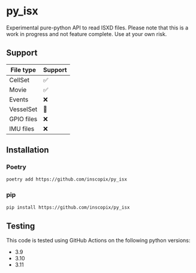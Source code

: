 # py_isx

Experimental pure-python API to read ISXD files. Please note 
that this is a work in progress and not feature complete. 
Use at your own risk. 

## Support

|  File type | Support |
|  --------- | ------- |
| CellSet   | ✅ |
| Movie   | ✅ |
| Events   | ❌ |
| VesselSet   | 🚧 |
| GPIO files   | ❌ |
| IMU files   | ❌ |

## Installation

### Poetry

```bash
poetry add https://github.com/inscopix/py_isx
```

### pip


```bash
pip install https://github.com/inscopix/py_isx
```

## Testing

This code is tested using GitHub Actions on the following python
versions:

- 3.9
- 3.10
- 3.11
